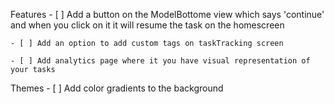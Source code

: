 Features
    - [ ] Add a button on the ModelBottome view which says 'continue' and when you click on it it will resume the task on the homescreen
    
    - [ ] Add an option to add custom tags on taskTracking screen

    - [ ] Add analytics page where it you have visual representation of your tasks


Themes
    - [ ] Add color gradients to the background